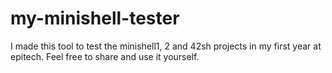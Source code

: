 # my-minishell-tester
 I made this tool to test the minishell1, 2 and 42sh projects in my first year at epitech. Feel free to share and use it yourself.

